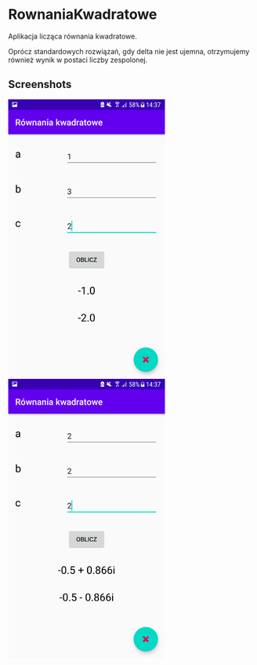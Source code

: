 # RownaniaKwadratowe
Aplikacja licząca równania kwadratowe.

Oprócz standardowych rozwiązań, gdy delta nie jest ujemna, otrzymujemy również wynik w postaci liczby zespolonej.

## Screenshots
<img src="https://github.com/JediSebas/RownaniaKwadratowe/blob/master/screen1.png"
  alt="Screen 1"
  style="float: left; margin-right: 10px;"
  width="320" />
<img src="https://github.com/JediSebas/RownaniaKwadratowe/blob/master/screen2.png"
  alt="Screen 2"
  style="float: left; margin-right: 10px;"
  width="320" />
